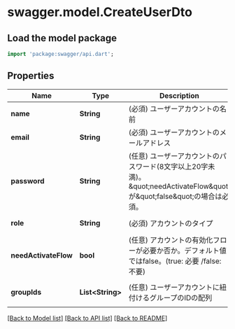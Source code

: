 # swagger.model.CreateUserDto

## Load the model package
```dart
import 'package:swagger/api.dart';
```

## Properties
Name | Type | Description | Notes
------------ | ------------- | ------------- | -------------
**name** | **String** | (必須) ユーザーアカウントの名前 | [default to null]
**email** | **String** | (必須) ユーザーアカウントのメールアドレス | [default to null]
**password** | **String** | (任意) ユーザーアカウントのパスワード(8文字以上20字未満)。\&quot;needActivateFlow\&quot;が\&quot;false\&quot;の場合は必須。 | [optional] [default to null]
**role** | **String** | (必須) アカウントのタイプ | [default to null]
**needActivateFlow** | **bool** | (任意) アカウントの有効化フローが必要か否か。デフォルト値ではfalse。(true: 必要 /false: 不要) | [optional] [default to null]
**groupIds** | **List&lt;String&gt;** | (任意) ユーザーアカウントに紐付けるグループのIDの配列 | [optional] [default to []]

[[Back to Model list]](../README.md#documentation-for-models) [[Back to API list]](../README.md#documentation-for-api-endpoints) [[Back to README]](../README.md)

